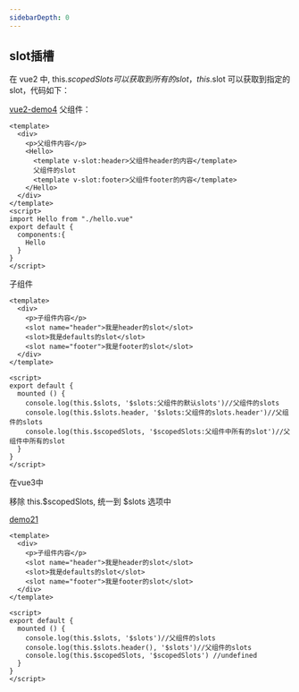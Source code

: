 ```yaml
---
sidebarDepth: 0
---
```


## slot插槽

在 vue2 中, this.$scopedSlots 可以获取到所有的slot，this.$slot 可以获取到指定的slot，代码如下：

[vue2-demo4](###)
父组件：
```vue
<template>
  <div>
    <p>父组件内容</p>
    <Hello>
      <template v-slot:header>父组件header的内容</template>
      父组件的slot
      <template v-slot:footer>父组件footer的内容</template>
    </Hello>
  </div>
</template>
<script>
import Hello from "./hello.vue"
export default {
  components:{
    Hello
  }
}
</script>
```

子组件
```vue
<template>
  <div>
    <p>子组件内容</p>
    <slot name="header">我是header的slot</slot>
    <slot>我是defaults的slot</slot>
    <slot name="footer">我是footer的slot</slot>
  </div>
</template>

<script>
export default {
  mounted () {
    console.log(this.$slots, '$slots:父组件的默认slots')//父组件的slots
    console.log(this.$slots.header, '$slots:父组件的slots.header')//父组件的slots
    console.log(this.$scopedSlots, '$scopedSlots:父组件中所有的slot')//父组件中所有的slot
  }
}
</script>
```

在vue3中

移除 this.$scopedSlots, 统一到 $slots 选项中

[demo21](###)

```vue
<template>
  <div>
    <p>子组件内容</p>
    <slot name="header">我是header的slot</slot>
    <slot>我是defaults的slot</slot>
    <slot name="footer">我是footer的slot</slot>
  </div>
</template>

<script>
export default {
  mounted () {
    console.log(this.$slots, '$slots')//父组件的slots
    console.log(this.$slots.header(), '$slots')//父组件的slots
    console.log(this.$scopedSlots, '$scopedSlots') //undefined
  }
}
</script>
```